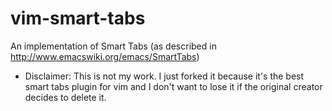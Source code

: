 vim-smart-tabs
==============

An implementation of Smart Tabs (as described in http://www.emacswiki.org/emacs/SmartTabs)

* Disclaimer:
This is not my work. I just forked it because it's the best smart tabs plugin for vim and I don't want to lose it if the original creator decides to delete it.
